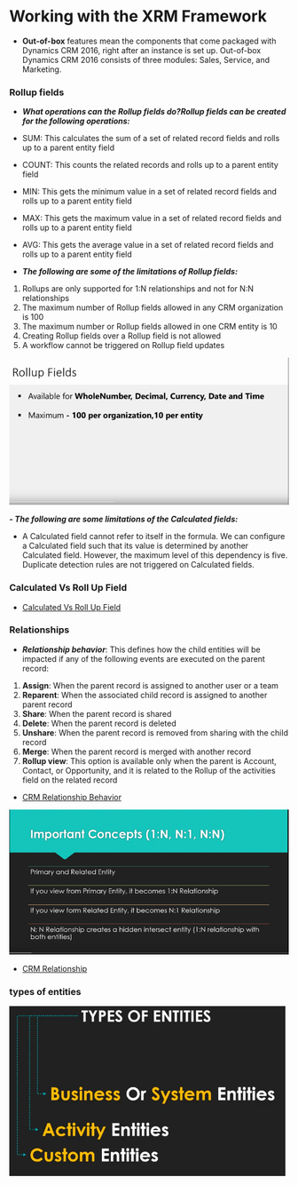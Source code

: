 # Working with the XRM Framework

- **Out-of-box** features mean the components that come packaged with Dynamics CRM 2016, right after an instance is set up. Out-of-box Dynamics CRM 2016 consists of three modules: Sales, Service, and Marketing. 

###  Rollup fields

- ***What operations can the Rollup fields do?Rollup fields can be created for the following operations:***

- SUM: This calculates the sum of a set of related record fields and rolls up to a
parent entity field

- COUNT: This counts the related records and rolls up to a parent entity field
- MIN: This gets the minimum value in a set of related record fields and rolls up to
a parent entity field
- MAX: This gets the maximum value in a set of related record fields and rolls up
to a parent entity field
- AVG: This gets the average value in a set of related record fields and rolls up to a
parent entity field

- ***The following are some of the limitations of Rollup fields:***

1. Rollups are only supported for 1:N relationships and not for N:N relationships
2. The maximum number of Rollup fields allowed in any CRM organization is 100
3. The maximum number or Rollup fields allowed in one CRM entity is 10
4. Creating Rollup fields over a Rollup field is not allowed
5. A workflow cannot be triggered on Rollup field updates

![66.png](../66.PNG)


***- The following are some limitations of the Calculated fields:***
- A Calculated field cannot refer to itself in the formula.
We can configure a Calculated field such that its value is determined by another
Calculated field. However, the maximum level of this dependency is five.
Duplicate detection rules are not triggered on Calculated fields.

### Calculated Vs Roll Up Field
- [Calculated Vs Roll Up Field](https://community.dynamics.com/crm/b/passiondynamics/posts/calculated-vs-roll-up-field)

### Relationships

- ***Relationship behavior***: This defines how the child entities will be impacted if
any of the following events are executed on the parent record:
1. **Assign**: When the parent record is assigned to another user or a
team
2. **Reparent**: When the associated child record is assigned to another
parent record
3. **Share**: When the parent record is shared
4. **Delete**: When the parent record is deleted
5. **Unshare**: When the parent record is removed from sharing with
the child record
6. **Merge**: When the parent record is merged with another record
7. **Rollup view**: This option is available only when the parent is
Account, Contact, or Opportunity, and it is related to the Rollup of
the activities field on the related record

- [CRM Relationship Behavior](https://www.inogic.com/blog/2009/12/crm-relationship-behavior/)

![65.png](../65.PNG)

- [CRM Relationship](https://www.youtube.com/watch?v=gQxgI27T8O0)

### types of entities 
 
![69.png](../69.PNG)
